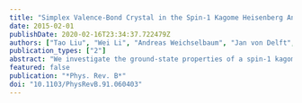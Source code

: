 ```yaml
---
title: "Simplex Valence-Bond Crystal in the Spin-1 Kagome Heisenberg Antiferromagnet"
date: 2015-02-01
publishDate: 2020-02-16T23:34:37.722479Z
authors: ["Tao Liu", "Wei Li", "Andreas Weichselbaum", "Jan von Delft", "Gang Su"]
publication_types: ["2"]
abstract: "We investigate the ground-state properties of a spin-1 kagome antiferromagnetic Heisenberg model using tensor-network (TN) methods. We obtain the energy per site e0=-1.41090(2), with D$_*$=8 multiplets retained (i.e., a bond dimension of D=24), and e0=-1.4116(4) from large-D extrapolation, by accurate TN calculations directly in the thermodynamic limit. The symmetry between the two kinds of triangles is spontaneously broken, with a relative energy difference of $δ≈$19%, i.e, there is a trimerization (simplex) valence-bond order in the ground state. The spin-spin, dimer-dimer, and chirality-chirality correlation functions are found to decay exponentially with a rather short correlation length, showing that the ground state is gapped. We thus identify the ground state to be a simplex valence-bond crystal. We also discuss the spin-1 bilinear-biquadratic Heisenberg model on a kagome lattice, and determine its ground-state phase diagram. Moreover, we implement non-Abelian symmetries, here spin SU(2), in the TN algorithm, which improves the efficiency greatly and provides insight into the tensor structures."
featured: false
publication: "*Phys. Rev. B*"
doi: "10.1103/PhysRevB.91.060403"
---
```


